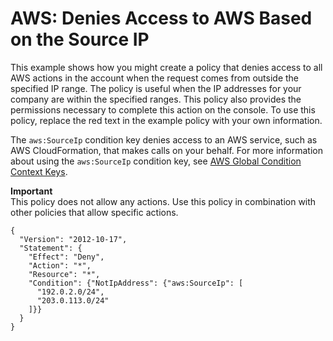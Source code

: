 # AWS: Denies Access to AWS Based on the Source IP<a name="reference_policies_examples_aws_deny-ip"></a>

This example shows how you might create a policy that denies access to all AWS actions in the account when the request comes from outside the specified IP range\. The policy is useful when the IP addresses for your company are within the specified ranges\. This policy also provides the permissions necessary to complete this action on the console\. To use this policy, replace the red text in the example policy with your own information\.

The `aws:SourceIp` condition key denies access to an AWS service, such as AWS CloudFormation, that makes calls on your behalf\. For more information about using the `aws:SourceIp` condition key, see [AWS Global Condition Context Keys](reference_policies_condition-keys.md)\.

**Important**  
This policy does not allow any actions\. Use this policy in combination with other policies that allow specific actions\. 

```
{
  "Version": "2012-10-17",
  "Statement": {
    "Effect": "Deny",
    "Action": "*",
    "Resource": "*",
    "Condition": {"NotIpAddress": {"aws:SourceIp": [
      "192.0.2.0/24",
      "203.0.113.0/24"
    ]}}
  }
}
```